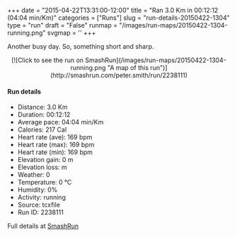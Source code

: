 +++
date = "2015-04-22T13:31:00-12:00"
title = "Ran 3.0 Km in 00:12:12 (04:04 min/Km)"
categories = ["Runs"]
slug = "run-details-20150422-1304"
type = "run"
draft = "False"
runmap = "/images/run-maps/20150422-1304-running.png"
svgmap = '<polyline points="">'
+++

Another busy day. So, something short and sharp. 



<!--more-->

<center>
[![Click to see the run on SmashRun](/images/run-maps/20150422-1304-running.png "A map of this run")](http://smashrun.com/peter.smith/run/2238111)
</center>

#### Run details

* Distance: 3.0 Km
* Duration: 00:12:12
* Average pace: 04:04 min/Km
* Calories: 217 Cal
* Heart rate (ave): 169 bpm
* Heart rate (max): 169 bpm
* Heart rate (min): 169 bpm
* Elevation gain: 0 m
* Elevation loss:  m
* Weather: 0
* Temperature: 0 &deg;C
* Humidity: 0%
* Activity: running
* Source: tcxfile
* Run ID: 2238111

Full details at [SmashRun](http://smashrun.com/peter.smith/run/2238111)